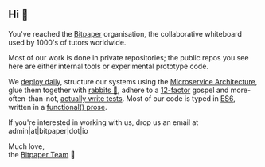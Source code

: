 ## Hi 👋

You've reached the [Bitpaper][bitpaper] organisation, the collaborative whiteboard used by 1000's of tutors worldwide.

Most of our work is done in private repositories; the public repos you see here are either internal tools or experimental prototype code.

We [deploy daily][ci], structure our systems using the [Microservice Architecture][microservices], glue them together with [rabbits 🐰][mq], adhere to a [12-factor][12-factors] gospel and more-often-than-not, [actually write tests][tdd].  Most of our code is typed in [ES6][es6], written in a [functional() prose][func-programming].

If you're interested in working with us, drop us an email at admin|at|bitpaper|dot|io

Much love,  
the [Bitpaper Team][bp-team] 🚀

[bitpaper]: https://bitpaper.io/
[ci]: https://en.wikipedia.org/wiki/Continuous_integration
[microservices]: https://en.wikipedia.org/wiki/Service-oriented_architecture
[mq]: https://www.rabbitmq.com/
[12-factors]: https://12factor.net/
[tdd]: https://en.wikipedia.org/wiki/Test-driven_development#Test-driven_development_cycle
[es6]: https://webreference.com/javascript/es6/
[func-programming]: https://en.wikipedia.org/wiki/Functional_programming
[bp-team]: https://www.linkedin.com/company/bitpaper/people/

